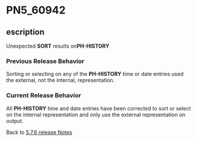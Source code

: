 # PN5_60942

<PageHeader />

## escription

Unexpected **SORT** results on**PH-HISTORY**

### Previous Release Behavior

Sorting or selecting on any of the **PH-HISTORY** time or date entries used the external, not the internal, representation.

### Current Release Behavior

All **PH-HISTORY** time and date entries have been corrected to sort or select on the internal representation and only use the external representation on output.

Back to [5.7.6 release Notes](../jbase-5.7.6-release-notes/README.md)

  
<PageFooter />
